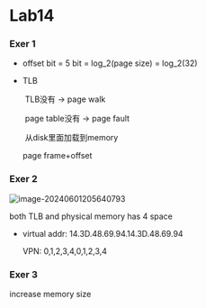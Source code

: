 # Lab14

### Exer 1

- offset bit  = 5 bit = log_2(page size) = log_2(32)

- TLB

  ​	TLB没有 -> page walk

  ​		page table没有 -> page fault

  ​			从disk里面加载到memory

  page frame+offset

### Exer 2

![image-20240601205640793](C:\Users\ThinkPad\AppData\Roaming\Typora\typora-user-images\image-20240601205640793.png)

both TLB and physical memory has 4 space

- virtual addr: 14.3D.48.69.94.14.3D.48.69.94

  VPN: 0,1,2,3,4,0,1,2,3,4

### Exer 3

increase memory size